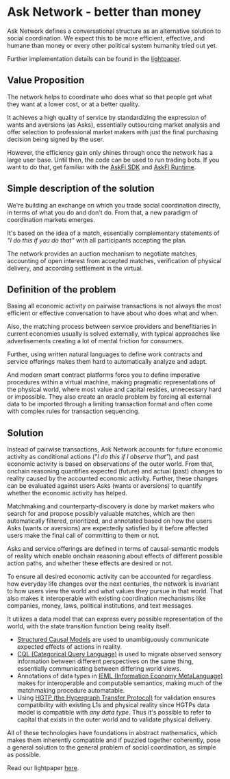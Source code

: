 # Ask Network - better than money

Ask Network defines a conversational structure as an alternative solution to social coordination. We expect this to be more efficient, effective, and humane than money or every other political system humanity tried out yet.

Further implementation details can be found in the [lightpaper](lightpaper.md).

## Value Proposition

The network helps to coordinate who does what so that people get what they want at a lower cost, or at a better quality.

It achieves a high quality of service by standardizing the expression of wants and aversions (as Asks), essentially outsourcing market analysis and offer selection to professional market makers with just the final purchasing decision being signed by the user.

However, the efficiency gain only shines through once the network has a large user base. Until then, the code can be used to run trading bots. If you want to do that, get familiar with the [AskFi SDK](https://github.com/BrunoZell/AskFi.Sdk) and [AskFi Runtime](https://github.com/BrunoZell/AskFi.Runtime).

## Simple description of the solution

We're building an exchange on which you trade social coordination directly, in terms of what you do and don't do. From that, a new paradigm of coordination markets emerges.

It's based on the idea of a match, essentially complementary statements of _"I do this if you do that"_ with all participants accepting the plan.

The network provides an auction mechanism to negotiate matches, accounting of open interest from accepted matches, verification of physical delivery, and according settlement in the virtual.

## Definition of the problem

Basing all economic activity on pairwise transactions is not always the most efficient or effective conversation to have about who does what and when.

Also, the matching process between service providers and benefitiaries in current economies usually is solved externally, with typical approaches like advertisements creating a lot of mental friction for consumers.

Further, using written natural languages to define work contracts and service offerings makes them hard to automatically analyze and adapt.

And modern smart contract platforms force you to define imperative procedures within a virtual machine, making pragmatic representations of the physical world, where most value and capital resides, unnecessary hard or impossible. They also create an oracle problem by forcing all external data to be imported through a limiting transaction format and often come with complex rules for transaction sequencing.

## Solution

Instead of pairwise transactions, Ask Network accounts for future economic activity as conditional actions (_"I do this if I observe that"_), and past economic activity is based on observations of the outer world. From that, onchain reasoning quantifies expected (future) and actual (past) changes to reality caused by the accounted economic activity. Further, these changes can be evaluated against users Asks (wants or aversions) to quantify whether the economic activity has helped.

Matchmaking and counterparty-discovery is done by market makers who search for and propose possibly valuable matches, which are then automatically filtered, prioritized, and annotated based on how the users Asks (wants or aversions) are expectedly satisfied by it before affected users make the final call of committing to them or not.

Asks and service offerings are defined in terms of causal-semantic models of reality which enable onchain reasoning about effects of different possible action paths, and whether these effects are desired or not.

To ensure all desired economic activity can be accounted for regardless how everyday life changes over the next centuries, the network is invariant to how users view the world and what values they pursue in that world. That also makes it interoperable with existing coordination mechanisms like companies, money, laws, political institutions, and text messages.

It utilizes a data model that can express every possible representation of the world, with the state transition function being reality itself.

- [Structured Causal Models](https://www.google.de/books/edition/Causality/wnGU_TsW3BQC) are used to unambiguously communicate expected effects of actions in reality.
- [CQL (Categorical Query Language)](https://journals.plos.org/plosone/article?id=10.1371/journal.pone.0024274) is used to migrate observed sensory information between different perspectives on the same thing, essentially communicating between differing world views.
- Annotations of data types in [IEML (Information Economy MetaLanguage)](https://intlekt.io/2022/10/02/semantic-computing-with-ieml-3/) makes for interoperable and computable semantics, making much of the matchmaking procedure automatable.
- Using [HGTP (the Hypergraph Transfer Protocol)](https://docs.constellationnetwork.io/learn) for validation ensures compatibility with existing L1s and physical reality since HGTPs data model is compatible with _any data type_. Thus it's possible to refer to capital that exists in the outer world and to validate physical delivery.

All of these technologies have foundations in abstract mathematics, which makes them inherently compatible and if puzzled together coherently, pose a general solution to the general problem of social coordination, as simple as possible.

Read our lightpaper [here](lightpaper.md).
